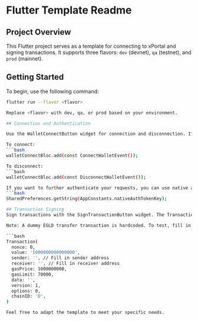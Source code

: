 # Flutter Template Readme

## Project Overview

This Flutter project serves as a template for connecting to xPortal and signing transactions. It supports three flavors: `dev` (devnet), `qa` (testnet), and `prod` (mainnet).

## Getting Started

To begin, use the following command:

````bash
flutter run --flavor <flavor>

Replace <flavor> with dev, qa, or prod based on your environment.

## Connection and Authentication

Use the WalletConnectButton widget for connection and disconnection. If separate buttons are needed, interact directly with the WalletConnectBloc:

To connect:
```bash
walletConnectBloc.add(const ConnectWalletEvent());

To disconnect:
```bash
walletConnectBloc.add(const DisconnectWalletEvent());

If you want to further authenticate your requests, you can use native auth token:
```bash
SharedPreferences.getString(AppConstants.nativeAuthTokenKey);

## Transaction Signing
Sign transactions with the SignTransactionButton widget. The TransactionBloc listens to the SignTransactionsEvent event, requiring a list of unsigned transactions.

Note: A dummy EGLD transfer transaction is hardcoded. To test, fill in the sender, receiver, and set the correct nonce for the sender:

```bash
Transaction(
  nonce: 0,
  value: '1000000000000000',
  sender: '', // Fill in sender address
  receiver: '', // Fill in receiver address
  gasPrice: 1000000000,
  gasLimit: 70000,
  data: '',
  version: 1,
  options: 0,
  chainID: 'D',
)

Feel free to adapt the template to meet your specific needs.
````
